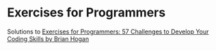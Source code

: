 # Exercises for Programmers
Solutions to [Exercises for Programmers: 57 Challenges to Develop Your Coding Skills by Brian Hogan](http://shop.oreilly.com/product/9781680501223.do)